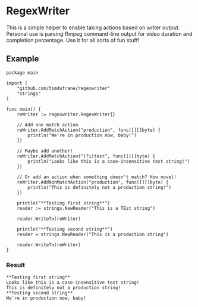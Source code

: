 # RegexWriter
This is a simple helper to enable taking actions based on writer output. Personal use is parsing ffmpeg command-line output for video duration and completion percentage. Use it for all sorts of fun stuff!

## Example
	package main

	import (
		"github.com/timdufrane/regexwriter"
		"strings"
	)

	func main() {
		reWriter := regexwriter.RegexWriter{}

	    // Add one match action
		reWriter.AddMatchAction("production", func([][]byte) {
			println("We're in production now, baby!")
		})

	    // Maybe add another!
		reWriter.AddMatchAction("(?i)test", func([][]byte) {
			println("Looks like this is a case-insensitive test string!")
		})

	    // Or add an action when something doesn't match? How novel!
		reWriter.AddNonMatchAction("production", func([][]byte) {
			println("This is definitely not a production string!")
		})

		println("**Testing first string**")
		reader := strings.NewReader("This is a TEst string")

		reader.WriteTo(reWriter)

		println("**Testing second string**")
		reader = strings.NewReader("This is a production string")

		reader.WriteTo(reWriter)
	}
### Result
	**Testing first string**
	Looks like this is a case-insensitive test string!
	This is definitely not a production string!
	**Testing second string**
	We're in production now, baby!
